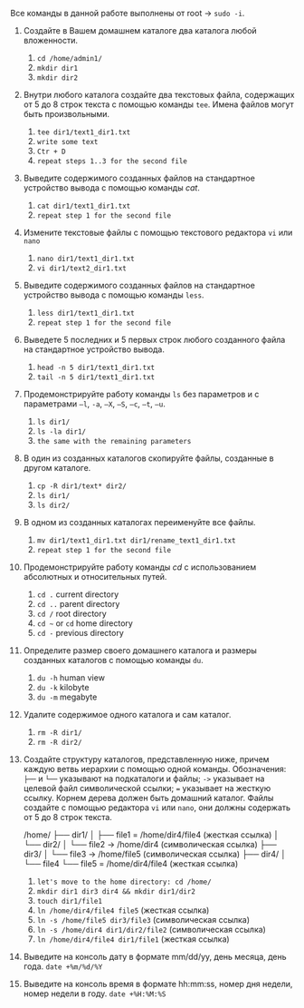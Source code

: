 
Все команды в данной работе выполнены от root -> `sudo -i`.

1. Создайте в Вашем домашнем каталоге два каталога любой вложенности.
	1) `cd /home/admin1/`
	2) `mkdir dir1`
	3) `mkdir dir2`

2. Внутри любого каталога создайте два текстовых файла, содержащих от 5 до 8 строк текста с помощью команды `tee`. Имена файлов могут быть произвольными.
	1) `tee dir1/text1_dir1.txt`
	2) `write some text`
	3) `Ctr + D`
	4) `repeat steps 1..3 for the second file`

3. Выведите содержимого созданных файлов на стандартное устройство вывода с помощью команды _cat_.
	1) `cat dir1/text1_dir1.txt`
	2) `repeat step 1 for the second file`

4. Измените текстовые файлы с помощью текстового редактора `vi` или `nano`
	1) `nano dir1/text1_dir1.txt`
	2) `vi dir1/text2_dir1.txt`

5. Выведите содержимого созданных файлов на стандартное устройство вывода с помощью команды `less`.
	1) `less dir1/text1_dir1.txt`
	2) `repeat step 1 for the second file`

6. Выведете 5 последних и 5 первых строк любого созданного файла на стандартное устройство вывода.
	1) `head -n 5 dir1/text1_dir1.txt`
	2) `tail -n 5 dir1/text1_dir1.txt`

7. Продемонстрируйте работу команды `ls` без параметров и с параметрами `–l`, `-a`, `–X`, `–S`, `–c`, `–t`, `–u`.
	1) `ls dir1/`
	2) `ls -la dir1/`
	3) `the same with the remaining parameters`

8. В один из созданных каталогов скопируйте файлы, созданные в другом каталоге.
	1) `cp -R dir1/text* dir2/`
	2) `ls dir1/`
	3) `ls dir2/`

9. В одном из созданных каталогах переименуйте все файлы.
	1) `mv dir1/text1_dir1.txt dir1/rename_text1_dir1.txt`
	2) `repeat step 1 for the second file`

10. Продемонстрируйте работу команды _cd_ с использованием абсолютных и относительных путей.
	1) `cd .` current directory
	2) `cd ..` parent directory
	3) `cd /` root directory
	4) `cd ~` or `cd` home directory
	5) `cd -` previous directory

11. Определите размер своего домашнего каталога и размеры созданных каталогов с помощью команды `du`.
	1) `du -h` human view
	2) `du -k` kilobyte
	3) `du -m` megabyte

12. Удалите содержимое одного каталога и сам каталог.
	1) `rm -R dir1/`
	2) `rm -R dir2/`

13. Создайте структуру каталогов, представленную ниже, причем каждую ветвь иерархии с помощью одной команды. Обозначения: `├──` и `└──` указывают на подкаталоги и файлы; `->` указывает на целевой файл символической ссылки; `=` указывает на жесткую ссылку. Корнем дерева должен быть домашний каталог. Файлы создайте с помощью редактора `vi` или `nano`, они должны содержать от 5 до 8 строк текста.
	
	/home/
	├── dir1/
	│   ├── file1 = /home/dir4/file4 (жесткая ссылка)
	│   └── dir2/
	│       └── file2 -> /home/dir4 (символическая ссылка)
	├── dir3/
	│   └── file3 -> /home/file5 (символическая ссылка)
	├── dir4/
	│   └── file4
	└── file5 = /home/dir4/file4 (жесткая ссылка)
	
	1) `let's move to the home directory: cd /home/`
	2) `mkdir dir1 dir3 dir4 && mkdir dir1/dir2`
	3) `touch dir1/file1`
	4) `ln /home/dir4/file4 file5` (жесткая ссылка)
	5) `ln -s /home/file5 dir3/file3` (символическая ссылка)
	6) `ln -s /home/dir4 dir1/dir2/file2` (символическая ссылка)
	7) `ln /home/dir4/file4 dir1/file1` (жесткая ссылка)

14. Выведите на консоль дату в формате mm/dd/yy, день месяца, день года.
	`date +%m/%d/%Y`

15. Выведите на консоль время в формате hh:mm:ss, номер дня недели, номер недели в году.
	`date +%H:%M:%S`
